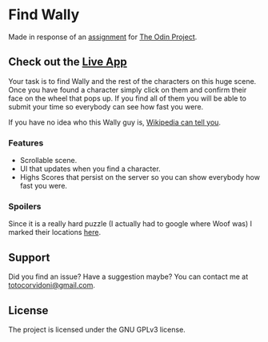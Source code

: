 # Find Wally

Made in response of an [assignment](https://www.theodinproject.com/courses/javascript/lessons/where-s-waldo-a-photo-tagging-app) for [The Odin Project](https://www.theodinproject.com/).

## Check out the [Live App](https://totocorvidoni.github.io/find-wally/)

Your task is to find Wally and the rest of the characters on this huge scene.
Once you have found a character simply click on them and confirm their face on the wheel that pops up. If you find all of them you will be able to submit your time so everybody can see how fast you were.

If you have no idea who this Wally guy is, [Wikipedia can tell you](https://en.wikipedia.org/wiki/Where%27s_Wally%3F).

### Features

- Scrollable scene.
- UI that updates when you find a character.
- Highs Scores that persist on the server so you can show everybody how fast you were.

### Spoilers

Since it is a really hard puzzle (I actually had to google where Woof was) I marked their locations [here](/spoilers.jpg).

## Support

Did you find an issue? Have a suggestion maybe? You can contact me at [totocorvidoni@gmail.com](mailto:totocorvidoni@gmail.com).

## License

The project is licensed under the GNU GPLv3 license.
